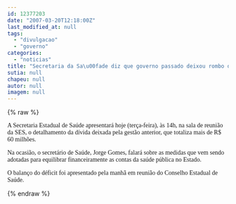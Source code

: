 ```yaml
---
id: 12377203
date: "2007-03-20T12:18:00Z"
last_modified_at: null
tags:
  - "divulgacao"
  - "governo"
categories:
  - "noticias"
title: "Secretaria da Sa\u00fade diz que governo passado deixou rombo de R$ 60 milh\u00f5es e divulga detalhes hoje \u00e0 tarde"
sutia: null
chapeu: null
autor: null
imagem: null
---
```

{% raw %}
<p><P><FONT face=Verdana>A Secretaria Estadual de Saúde apresentará hoje (terça-feira), às 14h, na sala de reunião da SES, o detalhamento da dívida deixada pela gestão anterior, que totaliza mais de R$ 60 milhões. </FONT></P></p>
<p><P><FONT face=Verdana>Na ocasião, o secretário de Saúde, Jorge Gomes, falará sobre as medidas que vem sendo adotadas para equilibrar financeiramente as contas da saúde pública no Estado. </FONT></P></p>
<p><P><FONT face=Verdana>O balanço do déficit foi apresentado pela manhã em reunião do Conselho Estadual de Saúde.</FONT></P> </p>
{% endraw %}